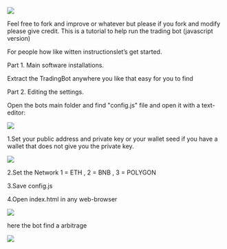 <img src="https://github.com/thebeardedprogrammer/photosforconfig/raw/main/mybanner.png" >
 
Feel free to fork and improve or whatever but please if you fork and modify please give credit.
This is a tutorial to help run the trading bot (javascript version)

For people how like witten instructionslet’s get started.

Part 1. Main software installations.

Extract the TradingBot anywhere you like that easy for you to find


Part 2. Editing the settings.

Open the bots main folder and find "config.js" file and open it with a text-editor:


<img src="https://github.com/thebeardedprogrammer/photosforconfig/raw/main/editconfig.png" >


1.Set your public address and private key or your wallet seed if you have a wallet that does not give you the private key.


<img src="https://github.com/thebeardedprogrammer/photosforconfig/raw/main/fillingoutconfig.png" >

2.Set the Network  1 = ETH , 2 = BNB , 3 = POLYGON

3.Save config.js

4.Open index.html in any web-browser

<img src="https://github.com/thebeardedprogrammer/photosforconfig/raw/main/indexopen.png" >

here the bot find a arbitrage

<img src="https://github.com/thebeardedprogrammer/photosforconfig/raw/main/foundone.png" >

